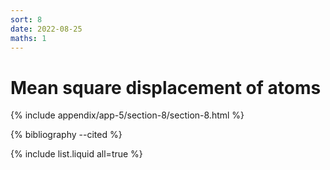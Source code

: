 ```yaml
---
sort: 8
date: 2022-08-25
maths: 1
---
```


# Mean square displacement of atoms

{% include appendix/app-5/section-8/section-8.html %}

{% bibliography --cited %}

{% include list.liquid all=true %}
